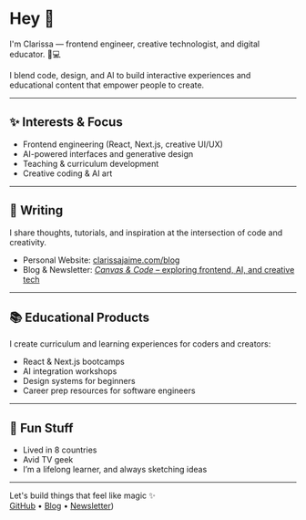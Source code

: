 # Hey 👋  
I'm Clarissa — frontend engineer, creative technologist, and digital educator. 🎨💻

I blend code, design, and AI to build interactive experiences and educational content that empower people to create.

---

## ✨ Interests & Focus  
- Frontend engineering (React, Next.js, creative UI/UX)  
- AI-powered interfaces and generative design  
- Teaching & curriculum development  
- Creative coding & AI art  

---

## 🧠 Writing  
I share thoughts, tutorials, and inspiration at the intersection of code and creativity.  
- Personal Website: [clarissajaime.com/blog](https://clarissajaime.com/blog)  
- Blog & Newsletter: [*Canvas & Code* – exploring frontend, AI, and creative tech](https://substack.com/@canvasandcode)

---

## 📚 Educational Products  
I create curriculum and learning experiences for coders and creators:  
- React & Next.js bootcamps  
- AI integration workshops  
- Design systems for beginners  
- Career prep resources for software engineers  

---

## 💬 Fun Stuff  
- Lived in 8 countries
- Avid TV geek
- I’m a lifelong learner, and always sketching ideas

---

Let's build things that feel like magic ✨  
[GitHub](https://github.com/clarissajaime) • [Blog](https://clarissajaime.com) • [Newsletter](https://substack.com/@canvasandcode))
